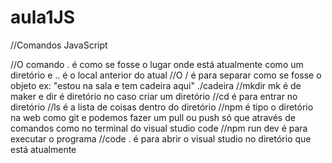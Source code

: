 # aula1JS

//Comandos JavaScript

//O comando . é como se fosse o lugar onde está atualmente como um diretório e .. é o local anterior do atual
//O / é para separar como se fosse o objeto ex: "estou na sala e tem cadeira aqui" ./cadeira
//mkdir mk é de maker e dir é diretório no caso criar um diretório
//cd é para entrar no diretório
//ls é a lista de coisas dentro do diretório
//npm é tipo o diretório na web como git e podemos fazer um pull ou push só que através de comandos como no terminal do visual studio code
//npm run dev é para executar o programa
//code . é para abrir o visual studio no diretório que está atualmente
